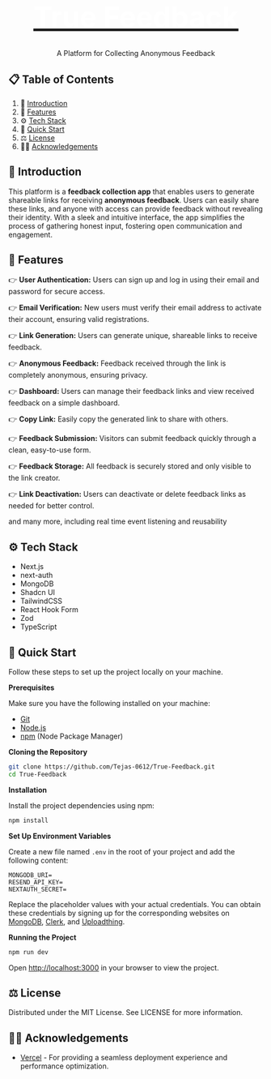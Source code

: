 <div align="center">
  <br />
    <a href="https://true-feedback-green.vercel.app/" target="_blank">
     <p style="font-size: 3.5rem; line-height: 2rem; font-weight: 700; margin-bottom: 1rem; color:white">True Feedback</p>
    </a>

  <br />

  <p>A Platform for Collecting Anonymous Feedback</p>

</div>

## 📋 <a name="table">Table of Contents</a>

1. 🤖 [Introduction](#introduction)
2. 🔋 [Features](#features)
3. ⚙️ [Tech Stack](#tech-stack)
4. 🤸 [Quick Start](#quick-start)
5. ⚖️ [License](#license)
6. 🙏🏻 [Acknowledgements](#acknowledgements)

## <a name="introduction">🤖 Introduction</a>

This platform is a **feedback collection app** that enables users to generate shareable links for receiving **anonymous feedback**. Users can easily share these links, and anyone with access can provide feedback without revealing their identity. With a sleek and intuitive interface, the app simplifies the process of gathering honest input, fostering open communication and engagement.

## <a name="features">🔋 Features</a>

👉 **User Authentication:** Users can sign up and log in using their email and password for secure access.

👉 **Email Verification:** New users must verify their email address to activate their account, ensuring valid registrations.

👉 **Link Generation:** Users can generate unique, shareable links to receive feedback.

👉 **Anonymous Feedback:** Feedback received through the link is completely anonymous, ensuring privacy.

👉 **Dashboard:** Users can manage their feedback links and view received feedback on a simple dashboard.

👉 **Copy Link:** Easily copy the generated link to share with others.

👉 **Feedback Submission:** Visitors can submit feedback quickly through a clean, easy-to-use form.

👉 **Feedback Storage:** All feedback is securely stored and only visible to the link creator.

👉 **Link Deactivation:** Users can deactivate or delete feedback links as needed for better control.

and many more, including real time event listening and reusability

## <a name="tech-stack">⚙️ Tech Stack</a>

- Next.js
- next-auth
- MongoDB
- Shadcn UI
- TailwindCSS
- React Hook Form
- Zod
- TypeScript

## <a name="quick-start">🤸 Quick Start</a>

Follow these steps to set up the project locally on your machine.

**Prerequisites**

Make sure you have the following installed on your machine:

- [Git](https://git-scm.com/)
- [Node.js](https://nodejs.org/en)
- [npm](https://www.npmjs.com/) (Node Package Manager)

**Cloning the Repository**

```bash
git clone https://github.com/Tejas-0612/True-Feedback.git
cd True-Feedback
```

**Installation**

Install the project dependencies using npm:

```bash
npm install
```

**Set Up Environment Variables**

Create a new file named `.env` in the root of your project and add the following content:

```env
MONGODB_URI=
RESEND_API_KEY=
NEXTAUTH_SECRET=
```

Replace the placeholder values with your actual credentials. You can obtain these credentials by signing up for the corresponding websites on [MongoDB](https://www.mongodb.com/), [Clerk](https://clerk.com/), and [Uploadthing](https://uploadthing.com/).

**Running the Project**

```bash
npm run dev
```

Open [http://localhost:3000](http://localhost:3000) in your browser to view the project.

## <a name="license">⚖️ License</a>

Distributed under the MIT License. See LICENSE for more information.

## <a name="acknowledgements">🙏🏻 Acknowledgements</a>

- <a href="https://vercel.com/" target="_blank"> Vercel</a> - For providing a seamless deployment experience and performance optimization.

<br />

#
